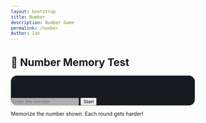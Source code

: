 ```yaml
---
layout: bootstrap
title: Number
description: Number Game
permalink: /number
Author: Ian
---
```


<div class="container text-center p-5">
  <h1 class="mb-4 text-success">🧠 Number Memory Test</h1>

  <div class="card game-card p-4 mx-auto" style="max-width: 500px;">
    <div id="numberDisplay" class="fs-2 mb-3" style="min-height: 60px;"></div>
    <input id="userInput" class="form-control text-center bg-dark text-light mb-3" placeholder="Enter the number" disabled />
    <button id="startBtn" class="btn btn-success">Start</button>
    <p class="mt-3 score" id="memoryStats"></p>
  </div>

  <p class="mt-4 text-muted">Memorize the number shown. Each round gets harder!</p>
</div>

<style>
  .game-card {
    background-color: #161b22;
    border: none;
    border-radius: 1rem;
    box-shadow: 0 0 20px rgba(0,255,0,0.1);
  }
</style>

<script>
  const numberDisplay = document.getElementById('numberDisplay');
  const userInput = document.getElementById('userInput');
  const startBtn = document.getElementById('startBtn');
  const stats = document.getElementById('memoryStats');

  let level = 1;
  let currentNumber = "";

  function generateNumber(length) {
    let result = "";
    for (let i = 0; i < length; i++) {
      result += Math.floor(Math.random() * 10);
    }
    return result;
  }

  function startGame() {
    stats.textContent = "";
    userInput.value = "";
    userInput.disabled = true;
    numberDisplay.textContent = "";
    currentNumber = generateNumber(level);
    numberDisplay.textContent = currentNumber;

    // Hide number after 2 seconds + 0.5s per digit
    const delay = 2000 + level * 500;
    setTimeout(() => {
      numberDisplay.textContent = "";
      userInput.disabled = false;
      userInput.focus();
    }, delay);
  }

  function checkAnswer() {
    const input = userInput.value.trim();
    if (input === currentNumber) {
      stats.innerHTML = `✅ Correct! Level ${level}`;
      level++;
      setTimeout(startGame, 1500);
    } else {
      stats.innerHTML = `❌ Wrong! You reached level <strong>${level}</strong>.`;
      level = 1;
      startBtn.textContent = "Try Again";
    }
    userInput.disabled = true;
  }

  startBtn.addEventListener('click', () => {
    startBtn.textContent = "Restart";
    startGame();
  });

  userInput.addEventListener('keydown', (e) => {
    if (e.key === 'Enter' && !userInput.disabled) {
      checkAnswer();
    }
  });
</script>

<script>
// filepath: /home/kasm-user/nighthawk/GenomeGamersFrontend/navigation/Worlds/world0.md
// ...existing code...

// --- Background Music ---
const music = new Audio('{{site.baseurl}}/assets/audio/smashbrosmaintheme.mp3'); // Change path as needed
music.loop = true;
music.volume = 0.5;

// Play music after first user interaction (required by browsers)
function startMusicOnce() {
  music.play().catch(() => {});
  window.removeEventListener('click', startMusicOnce);
  window.removeEventListener('keydown', startMusicOnce);
}
window.addEventListener('click', startMusicOnce);
window.addEventListener('keydown', startMusicOnce);
</script>